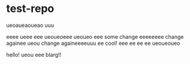 # test-repo

ueoaueaoueao
uuu

eeee
ueee
eee
ueoueoeee
ueoueo
eee
some change
eeeeeeee
change againee
ueou
change againeeeeuuu
ee
cool!
eee
ee
ee
ee
ueoueoueo

hello!
ueou
eee
blarg!!
